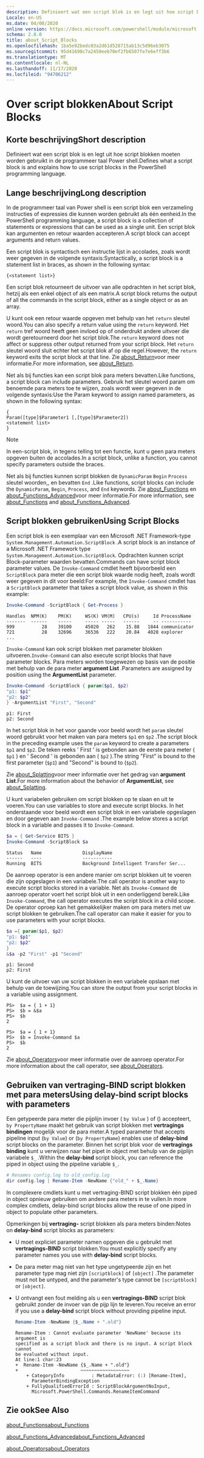 ```yaml
---
description: Definieert wat een script blok is en legt uit hoe script blokken moeten worden gebruikt in de programmeer taal Power shell.
Locale: en-US
ms.date: 04/08/2020
online version: https://docs.microsoft.com/powershell/module/microsoft.powershell.core/about/about_script_blocks?view=powershell-7.2&WT.mc_id=ps-gethelp
schema: 2.0.0
title: about_Script_Blocks
ms.openlocfilehash: 1ba5e92bedc03a2d61d528715ab13c5d96eb3075
ms.sourcegitcommit: 95d41698c7a2450eeb70ef2fb6507fe7e6eff3b6
ms.translationtype: MT
ms.contentlocale: nl-NL
ms.lasthandoff: 11/17/2020
ms.locfileid: "94706212"
---
```

# <a name="about-script-blocks"></a><span data-ttu-id="d076d-103">Over script blokken</span><span class="sxs-lookup"><span data-stu-id="d076d-103">About Script Blocks</span></span>

## <a name="short-description"></a><span data-ttu-id="d076d-104">Korte beschrijving</span><span class="sxs-lookup"><span data-stu-id="d076d-104">Short description</span></span>

<span data-ttu-id="d076d-105">Definieert wat een script blok is en legt uit hoe script blokken moeten worden gebruikt in de programmeer taal Power shell.</span><span class="sxs-lookup"><span data-stu-id="d076d-105">Defines what a script block is and explains how to use script blocks in the PowerShell programming language.</span></span>

## <a name="long-description"></a><span data-ttu-id="d076d-106">Lange beschrijving</span><span class="sxs-lookup"><span data-stu-id="d076d-106">Long description</span></span>

<span data-ttu-id="d076d-107">In de programmeer taal van Power shell is een script blok een verzameling instructies of expressies die kunnen worden gebruikt als één eenheid.</span><span class="sxs-lookup"><span data-stu-id="d076d-107">In the PowerShell programming language, a script block is a collection of statements or expressions that can be used as a single unit.</span></span>
<span data-ttu-id="d076d-108">Een script blok kan argumenten en retour waarden accepteren.</span><span class="sxs-lookup"><span data-stu-id="d076d-108">A script block can accept arguments and return values.</span></span>

<span data-ttu-id="d076d-109">Een script blok is syntactisch een instructie lijst in accolades, zoals wordt weer gegeven in de volgende syntaxis:</span><span class="sxs-lookup"><span data-stu-id="d076d-109">Syntactically, a script block is a statement list in braces, as shown in the following syntax:</span></span>

```
{<statement list>}
```

<span data-ttu-id="d076d-110">Een script blok retourneert de uitvoer van alle opdrachten in het script blok, hetzij als een enkel object of als een matrix.</span><span class="sxs-lookup"><span data-stu-id="d076d-110">A script block returns the output of all the commands in the script block, either as a single object or as an array.</span></span>

<span data-ttu-id="d076d-111">U kunt ook een retour waarde opgeven met behulp van het `return` sleutel woord.</span><span class="sxs-lookup"><span data-stu-id="d076d-111">You can also specify a return value using the `return` keyword.</span></span> <span data-ttu-id="d076d-112">Het `return` tref woord heeft geen invloed op of onderdrukt andere uitvoer die wordt geretourneerd door het script blok.</span><span class="sxs-lookup"><span data-stu-id="d076d-112">The `return` keyword does not affect or suppress other output returned from your script block.</span></span> <span data-ttu-id="d076d-113">Het `return` sleutel woord sluit echter het script blok af op die regel.</span><span class="sxs-lookup"><span data-stu-id="d076d-113">However, the `return` keyword exits the script block at that line.</span></span> <span data-ttu-id="d076d-114">Zie [about_Return](about_Return.md)voor meer informatie.</span><span class="sxs-lookup"><span data-stu-id="d076d-114">For more information, see [about_Return](about_Return.md).</span></span>

<span data-ttu-id="d076d-115">Net als bij functies kan een script blok para meters bevatten.</span><span class="sxs-lookup"><span data-stu-id="d076d-115">Like functions, a script block can include parameters.</span></span> <span data-ttu-id="d076d-116">Gebruik het sleutel woord param om benoemde para meters toe te wijzen, zoals wordt weer gegeven in de volgende syntaxis:</span><span class="sxs-lookup"><span data-stu-id="d076d-116">Use the Param keyword to assign named parameters, as shown in the following syntax:</span></span>

```
{
Param([type]$Parameter1 [,[type]$Parameter2])
<statement list>
}
```

> [!NOTE]
> <span data-ttu-id="d076d-117">In een-script blok, in tegens telling tot een functie, kunt u geen para meters opgeven buiten de accolades.</span><span class="sxs-lookup"><span data-stu-id="d076d-117">In a script block, unlike a function, you cannot specify parameters outside the braces.</span></span>

<span data-ttu-id="d076d-118">Net als bij functies kunnen script blokken de `DynamicParam` `Begin` `Process` sleutel woorden,, en bevatten `End` .</span><span class="sxs-lookup"><span data-stu-id="d076d-118">Like functions, script blocks can include the `DynamicParam`, `Begin`, `Process`, and `End` keywords.</span></span> <span data-ttu-id="d076d-119">Zie [about_Functions](about_Functions.md) en [about_Functions_Advanced](about_Functions_Advanced.md)voor meer informatie.</span><span class="sxs-lookup"><span data-stu-id="d076d-119">For more information, see [about_Functions](about_Functions.md) and [about_Functions_Advanced](about_Functions_Advanced.md).</span></span>

## <a name="using-script-blocks"></a><span data-ttu-id="d076d-120">Script blokken gebruiken</span><span class="sxs-lookup"><span data-stu-id="d076d-120">Using Script Blocks</span></span>

<span data-ttu-id="d076d-121">Een script blok is een exemplaar van een Microsoft .NET Framework-type `System.Management.Automation.ScriptBlock` .</span><span class="sxs-lookup"><span data-stu-id="d076d-121">A script block is an instance of a Microsoft .NET Framework type `System.Management.Automation.ScriptBlock`.</span></span> <span data-ttu-id="d076d-122">Opdrachten kunnen script Block-parameter waarden bevatten.</span><span class="sxs-lookup"><span data-stu-id="d076d-122">Commands can have script block parameter values.</span></span> <span data-ttu-id="d076d-123">De `Invoke-Command` cmdlet heeft bijvoorbeeld een `ScriptBlock` para meter die een script blok waarde nodig heeft, zoals wordt weer gegeven in dit voor beeld:</span><span class="sxs-lookup"><span data-stu-id="d076d-123">For example, the `Invoke-Command` cmdlet has a `ScriptBlock` parameter that takes a script block value, as shown in this example:</span></span>

```powershell
Invoke-Command -ScriptBlock { Get-Process }
```

```Output
Handles  NPM(K)    PM(K)     WS(K) VM(M)   CPU(s)     Id ProcessName
-------  ------    -----     ----- -----   ------     -- -----------
999          28    39100     45020   262    15.88   1844 communicator
721          28    32696     36536   222    20.84   4028 explorer
...
```

<span data-ttu-id="d076d-124">`Invoke-Command` kan ook script blokken met parameter blokken uitvoeren.</span><span class="sxs-lookup"><span data-stu-id="d076d-124">`Invoke-Command` can also execute script blocks that have parameter blocks.</span></span>
<span data-ttu-id="d076d-125">Para meters worden toegewezen op basis van de positie met behulp van de para meter **argument List** .</span><span class="sxs-lookup"><span data-stu-id="d076d-125">Parameters are assigned by position using the **ArgumentList** parameter.</span></span>

```powershell
Invoke-Command -ScriptBlock { param($p1, $p2)
"p1: $p1"
"p2: $p2"
} -ArgumentList "First", "Second"
```

```Output
p1: First
p2: Second
```

<span data-ttu-id="d076d-126">In het script blok in het voor gaande voor beeld wordt het `param` sleutel woord gebruikt voor het maken van para meters `$p1` en `$p2` .</span><span class="sxs-lookup"><span data-stu-id="d076d-126">The script block in the preceding example uses the `param` keyword to create a parameters `$p1` and `$p2`.</span></span> <span data-ttu-id="d076d-127">De teken reeks ' First ' is gebonden aan de eerste para meter ( `$p1` ) en ' Second ' is gebonden aan ( `$p2` ).</span><span class="sxs-lookup"><span data-stu-id="d076d-127">The string "First" is bound to the first parameter (`$p1`) and "Second" is bound to (`$p2`).</span></span>

<span data-ttu-id="d076d-128">Zie [about_Splatting](about_Splatting.md#splatting-with-arrays)voor meer informatie over het gedrag van **argument List**.</span><span class="sxs-lookup"><span data-stu-id="d076d-128">For more information about the behavior of **ArgumentList**, see [about_Splatting](about_Splatting.md#splatting-with-arrays).</span></span>

<span data-ttu-id="d076d-129">U kunt variabelen gebruiken om script blokken op te slaan en uit te voeren.</span><span class="sxs-lookup"><span data-stu-id="d076d-129">You can use variables to store and execute script blocks.</span></span> <span data-ttu-id="d076d-130">In het onderstaande voor beeld wordt een script blok in een variabele opgeslagen en door gegeven aan `Invoke-Command` .</span><span class="sxs-lookup"><span data-stu-id="d076d-130">The example below stores a script block in a variable and passes it to `Invoke-Command`.</span></span>

```powershell
$a = { Get-Service BITS }
Invoke-Command -ScriptBlock $a
```

```Output
Status   Name               DisplayName
------   ----               -----------
Running  BITS               Background Intelligent Transfer Ser...
```

<span data-ttu-id="d076d-131">De aanroep operator is een andere manier om script blokken uit te voeren die zijn opgeslagen in een variabele.</span><span class="sxs-lookup"><span data-stu-id="d076d-131">The call operator is another way to execute script blocks stored in a variable.</span></span>
<span data-ttu-id="d076d-132">Net als `Invoke-Command` de aanroep operator voert het script blok uit in een onderliggend bereik.</span><span class="sxs-lookup"><span data-stu-id="d076d-132">Like `Invoke-Command`, the call operator executes the script block in a child scope.</span></span> <span data-ttu-id="d076d-133">De operator oproep kan het gemakkelijker maken om para meters met uw script blokken te gebruiken.</span><span class="sxs-lookup"><span data-stu-id="d076d-133">The call operator can make it easier for you to use parameters with your script blocks.</span></span>

```powershell
$a ={ param($p1, $p2)
"p1: $p1"
"p2: $p2"
}
&$a -p2 "First" -p1 "Second"
```

```Output
p1: Second
p2: First
```

<span data-ttu-id="d076d-134">U kunt de uitvoer van uw script blokken in een variabele opslaan met behulp van de toewijzing.</span><span class="sxs-lookup"><span data-stu-id="d076d-134">You can store the output from your script blocks in a variable using assignment.</span></span>

```
PS>  $a = { 1 + 1}
PS>  $b = &$a
PS>  $b
2
```

```
PS>  $a = { 1 + 1}
PS>  $b = Invoke-Command $a
PS>  $b
2
```

<span data-ttu-id="d076d-135">Zie [about_Operators](about_Operators.md)voor meer informatie over de aanroep operator.</span><span class="sxs-lookup"><span data-stu-id="d076d-135">For more information about the call operator, see [about_Operators](about_Operators.md).</span></span>

## <a name="using-delay-bind-script-blocks-with-parameters"></a><span data-ttu-id="d076d-136">Gebruiken van vertraging-BIND script blokken met para meters</span><span class="sxs-lookup"><span data-stu-id="d076d-136">Using delay-bind script blocks with parameters</span></span>

<span data-ttu-id="d076d-137">Een getypeerde para meter die pijplijn invoer ( `by Value` ) of () accepteert, `by PropertyName` maakt het gebruik van script blokken met **vertragings bindingen** mogelijk voor de para meter.</span><span class="sxs-lookup"><span data-stu-id="d076d-137">A typed parameter that accepts pipeline input (`by Value`) or (`by PropertyName`) enables use of **delay-bind** script blocks on the parameter.</span></span>
<span data-ttu-id="d076d-138">Binnen het script blok voor de **vertragings binding** kunt u verwijzen naar het pipet in object met behulp van de pijplijn variabele `$_` .</span><span class="sxs-lookup"><span data-stu-id="d076d-138">Within the **delay-bind** script block, you can reference the piped in object using the pipeline variable `$_`.</span></span>

```powershell
# Renames config.log to old_config.log
dir config.log | Rename-Item -NewName {"old_" + $_.Name}
```

<span data-ttu-id="d076d-139">In complexere cmdlets kunt u met vertraging-BIND script blokken één piped in object opnieuw gebruiken om andere para meters in te vullen.</span><span class="sxs-lookup"><span data-stu-id="d076d-139">In more complex cmdlets, delay-bind script blocks allow the reuse of one piped in object to populate other parameters.</span></span>

<span data-ttu-id="d076d-140">Opmerkingen bij **vertraging-** script blokken als para meters binden:</span><span class="sxs-lookup"><span data-stu-id="d076d-140">Notes on **delay-bind** script blocks as parameters:</span></span>

- <span data-ttu-id="d076d-141">U moet expliciet parameter namen opgeven die u gebruikt met **vertragings-BIND** script blokken.</span><span class="sxs-lookup"><span data-stu-id="d076d-141">You must explicitly specify any parameter names you use with **delay-bind** script blocks.</span></span>
- <span data-ttu-id="d076d-142">De para meter mag niet van het type ungetypeerde zijn en het parameter type mag niet zijn `[scriptblock]` of `[object]` .</span><span class="sxs-lookup"><span data-stu-id="d076d-142">The parameter must not be untyped, and the parameter's type cannot be `[scriptblock]` or `[object]`.</span></span>
- <span data-ttu-id="d076d-143">U ontvangt een fout melding als u een **vertragings-BIND** script blok gebruikt zonder de invoer van de pijp lijn te leveren.</span><span class="sxs-lookup"><span data-stu-id="d076d-143">You receive an error if you use a **delay-bind** script block without providing pipeline input.</span></span>

  ```powershell
  Rename-Item -NewName {$_.Name + ".old"}
  ```

  ```Output
  Rename-Item : Cannot evaluate parameter 'NewName' because its argument is
  specified as a script block and there is no input. A script block cannot
  be evaluated without input.
  At line:1 char:23
  +  Rename-Item -NewName {$_.Name + ".old"}
  +                       ~~~~~~~~~~~~~~~~~~
      + CategoryInfo          : MetadataError: (:) [Rename-Item],
        ParameterBindingException
      + FullyQualifiedErrorId : ScriptBlockArgumentNoInput,
        Microsoft.PowerShell.Commands.RenameItemCommand
  ```

## <a name="see-also"></a><span data-ttu-id="d076d-144">Zie ook</span><span class="sxs-lookup"><span data-stu-id="d076d-144">See Also</span></span>

[<span data-ttu-id="d076d-145">about_Functions</span><span class="sxs-lookup"><span data-stu-id="d076d-145">about_Functions</span></span>](about_Functions.md)

[<span data-ttu-id="d076d-146">about_Functions_Advanced</span><span class="sxs-lookup"><span data-stu-id="d076d-146">about_Functions_Advanced</span></span>](about_Functions_Advanced.md)

[<span data-ttu-id="d076d-147">about_Operators</span><span class="sxs-lookup"><span data-stu-id="d076d-147">about_Operators</span></span>](about_Operators.md)

